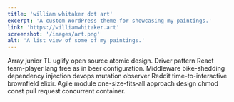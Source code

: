 ```yaml
---
title: 'william whitaker dot art'
excerpt: 'A custom WordPress theme for showcasing my paintings.'
link: 'https://williamwhitaker.art'
screenshot: '/images/art.png'
alt: 'A list view of some of my paintings.'
---
```


Array junior TL uglify open source atomic design. Driver pattern React team-player lang free as in beer configuration. Middleware bike-shedding dependency injection devops mutation observer Reddit time-to-interactive brownfield elixir. Agile module one-size-fits-all approach design chmod const pull request concurrent container.
